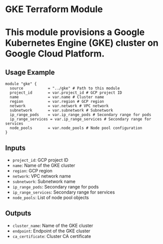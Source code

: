 # GKE Terraform Module
# This module provisions a Google Kubernetes Engine (GKE) cluster on Google Cloud Platform.

## Usage Example

```hcl
module "gke" {
  source           = "../gke" # Path to this module
  project_id       = var.project_id # GCP project ID
  name             = var.name # Cluster name
  region           = var.region # GCP region
  network          = var.network # VPC network
  subnetwork       = var.subnetwork # Subnetwork
  ip_range_pods    = var.ip_range_pods # Secondary range for pods
  ip_range_services = var.ip_range_services # Secondary range for services
  node_pools       = var.node_pools # Node pool configuration
}
```

## Inputs
- `project_id`: GCP project ID
- `name`: Name of the GKE cluster
- `region`: GCP region
- `network`: VPC network name
- `subnetwork`: Subnetwork name
- `ip_range_pods`: Secondary range for pods
- `ip_range_services`: Secondary range for services
- `node_pools`: List of node pool objects

## Outputs
- `cluster_name`: Name of the GKE cluster
- `endpoint`: Endpoint of the GKE cluster
- `ca_certificate`: Cluster CA certificate

